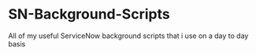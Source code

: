 # SN-Background-Scripts
All of my useful ServiceNow background scripts that i use on a day to day basis
